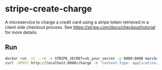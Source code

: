 # stripe-create-charge

A microservice to charge a credit card using a stripe token retrieved in a client side checkout process.
See https://stripe.com/docs/checkout/tutorial for more details.


## Run

```bash
docker run -it --rm -e STRIPE_SECRET=sk_your_secret -p 8080:8080 marcbachmann/stripe-create-charge
curl -XPOST http://localhost:8080/charge -H 'Content-Type: application/json' -d '{"amount": 1000, "currency": "usd", "description": "some description", "source": "tokenretrievedfromstripe"}'
```
